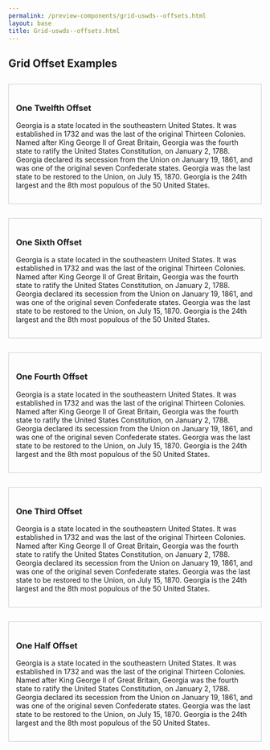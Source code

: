 ```yaml
--- 
permalink: /preview-components/grid-uswds--offsets.html
layout: base 
title: Grid-uswds--offsets.html
---
```


<div class="grid-example">
  <div class="usa-grid">
    <h2 class="usa-heading">Grid Offset Examples</h2>
  </div>
  <div class="usa-grid">
    <div class="usa-width-one-half usa-offset-one-twelfth">
      <h3>One Twelfth Offset</h3>
      <p>Georgia is a state located in the southeastern United States. It was established in 1732 and was the last of the original Thirteen Colonies. Named after King George II of Great Britain, Georgia was the fourth state to ratify the United States Constitution, on January 2, 1788. Georgia declared its secession from the Union on January 19, 1861, and was one of the original seven Confederate states. Georgia was the last state to be restored to the Union, on July 15, 1870. Georgia is the 24th largest and the 8th most populous of the 50 United States.</p>
    </div>
  </div>
  <div class="usa-grid">
    <div class="usa-width-one-half usa-offset-one-sixth">
      <h3>One Sixth Offset</h3>
      <p>Georgia is a state located in the southeastern United States. It was established in 1732 and was the last of the original Thirteen Colonies. Named after King George II of Great Britain, Georgia was the fourth state to ratify the United States Constitution, on January 2, 1788. Georgia declared its secession from the Union on January 19, 1861, and was one of the original seven Confederate states. Georgia was the last state to be restored to the Union, on July 15, 1870. Georgia is the 24th largest and the 8th most populous of the 50 United States.</p>
    </div>
  </div>
  <div class="usa-grid">
    <div class="usa-width-one-half usa-offset-one-fourth">
      <h3>One Fourth Offset</h3>
      <p>Georgia is a state located in the southeastern United States. It was established in 1732 and was the last of the original Thirteen Colonies. Named after King George II of Great Britain, Georgia was the fourth state to ratify the United States Constitution, on January 2, 1788. Georgia declared its secession from the Union on January 19, 1861, and was one of the original seven Confederate states. Georgia was the last state to be restored to the Union, on July 15, 1870. Georgia is the 24th largest and the 8th most populous of the 50 United States.</p>
    </div>
  </div>
  <div class="usa-grid">
    <div class="usa-width-one-half usa-offset-one-third">
      <h3>One Third Offset</h3>
      <p>Georgia is a state located in the southeastern United States. It was established in 1732 and was the last of the original Thirteen Colonies. Named after King George II of Great Britain, Georgia was the fourth state to ratify the United States Constitution, on January 2, 1788. Georgia declared its secession from the Union on January 19, 1861, and was one of the original seven Confederate states. Georgia was the last state to be restored to the Union, on July 15, 1870. Georgia is the 24th largest and the 8th most populous of the 50 United States.</p>
    </div>
  </div>
  <div class="usa-grid">
    <div class="usa-width-one-half usa-offset-one-half">
      <h3>One Half Offset</h3>
      <p>Georgia is a state located in the southeastern United States. It was established in 1732 and was the last of the original Thirteen Colonies. Named after King George II of Great Britain, Georgia was the fourth state to ratify the United States Constitution, on January 2, 1788. Georgia declared its secession from the Union on January 19, 1861, and was one of the original seven Confederate states. Georgia was the last state to be restored to the Union, on July 15, 1870. Georgia is the 24th largest and the 8th most populous of the 50 United States.</p>
    </div>
  </div>
</div>

<style scoped>

.grid-example > div {
  margin: 2em 0;
}

.grid-example > div > div {
  border: 1px solid #ccc;
  padding: 1em;
}

</style>

